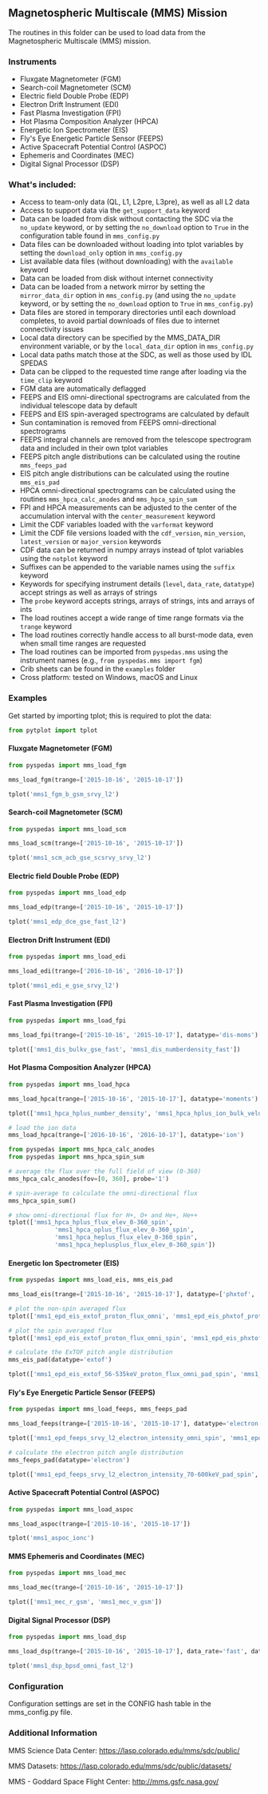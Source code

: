 
## Magnetospheric Multiscale (MMS) Mission
The routines in this folder can be used to load data from the Magnetospheric Multiscale (MMS) mission. 

### Instruments
- Fluxgate Magnetometer (FGM)
- Search-coil Magnetometer (SCM)
- Electric field Double Probe (EDP)
- Electron Drift Instrument (EDI)
- Fast Plasma Investigation (FPI)
- Hot Plasma Composition Analyzer (HPCA)
- Energetic Ion Spectrometer (EIS)
- Fly's Eye Energetic Particle Sensor (FEEPS)
- Active Spacecraft Potential Control (ASPOC)
- Ephemeris and Coordinates (MEC)
- Digital Signal Processor (DSP)

### What's included:
- Access to team-only data (QL, L1, L2pre, L3pre), as well as all L2 data
- Access to support data via the `get_support_data` keyword
- Data can be loaded from disk without contacting the SDC via the `no_update` keyword, or by setting the `no_download` option to `True` in the configuration table found in `mms_config.py`
- Data files can be downloaded without loading into tplot variables by setting the `download_only` option in `mms_config.py`
- List available data files (without downloading) with the `available` keyword
- Data can be loaded from disk without internet connectivity 
- Data can be loaded from a network mirror by setting the `mirror_data_dir` option in `mms_config.py` (and using the `no_update` keyword, or by setting the `no_download` option to `True` in `mms_config.py`)
- Data files are stored in temporary directories until each download completes, to avoid partial downloads of files due to internet connectivity issues
- Local data directory can be specified by the MMS_DATA_DIR environment variable, or by the `local_data_dir` option in `mms_config.py`
- Local data paths match those at the SDC, as well as those used by IDL SPEDAS
- Data can be clipped to the requested time range after loading via the `time_clip` keyword
- FGM data are automatically deflagged 
- FEEPS and EIS omni-directional spectrograms are calculated from the individual telescope data by default
- FEEPS and EIS spin-averaged spectrograms are calculated by default
- Sun contamination is removed from FEEPS omni-directional spectrograms
- FEEPS integral channels are removed from the telescope spectrogram data and included in their own tplot variables
- FEEPS pitch angle distributions can be calculated using the routine `mms_feeps_pad`
- EIS pitch angle distributions can be calculated using the routine `mms_eis_pad`
- HPCA omni-directional spectrograms can be calculated using the routines `mms_hpca_calc_anodes` and `mms_hpca_spin_sum`
- FPI and HPCA measurements can be adjusted to the center of the accumulation interval with the `center_measurement` keyword
- Limit the CDF variables loaded with the `varformat` keyword
- Limit the CDF file versions loaded with the `cdf_version`, `min_version`, `latest_version` or `major_version` keywords
- CDF data can be returned in numpy arrays instead of tplot variables using the `notplot` keyword
- Suffixes can be appended to the variable names using the `suffix` keyword
- Keywords for specifying instrument details (`level`, `data_rate`, `datatype`) accept strings as well as arrays of strings
- The `probe` keyword accepts strings, arrays of strings, ints and arrays of ints
- The load routines accept a wide range of time range formats via the `trange` keyword
- The load routines correctly handle access to all burst-mode data, even when small time ranges are requested
- The load routines can be imported from `pyspedas.mms` using the instrument names (e.g., `from pyspedas.mms import fgm`)
- Crib sheets can be found in the `examples` folder
- Cross platform: tested on Windows, macOS and Linux

### Examples
Get started by importing tplot; this is required to plot the data:

```python
from pytplot import tplot
```

#### Fluxgate Magnetometer (FGM)

```python
from pyspedas import mms_load_fgm

mms_load_fgm(trange=['2015-10-16', '2015-10-17'])

tplot('mms1_fgm_b_gsm_srvy_l2')
```

#### Search-coil Magnetometer (SCM)

```python
from pyspedas import mms_load_scm

mms_load_scm(trange=['2015-10-16', '2015-10-17'])

tplot('mms1_scm_acb_gse_scsrvy_srvy_l2')
```

#### Electric field Double Probe (EDP)

```python
from pyspedas import mms_load_edp

mms_load_edp(trange=['2015-10-16', '2015-10-17'])

tplot('mms1_edp_dce_gse_fast_l2')
```

#### Electron Drift Instrument (EDI)

```python
from pyspedas import mms_load_edi

mms_load_edi(trange=['2016-10-16', '2016-10-17'])

tplot('mms1_edi_e_gse_srvy_l2')
```

#### Fast Plasma Investigation (FPI)

```python
from pyspedas import mms_load_fpi

mms_load_fpi(trange=['2015-10-16', '2015-10-17'], datatype='dis-moms')

tplot(['mms1_dis_bulkv_gse_fast', 'mms1_dis_numberdensity_fast'])
```

#### Hot Plasma Composition Analyzer (HPCA)

```python
from pyspedas import mms_load_hpca

mms_load_hpca(trange=['2015-10-16', '2015-10-17'], datatype='moments')

tplot(['mms1_hpca_hplus_number_density', 'mms1_hpca_hplus_ion_bulk_velocity'])

# load the ion data
mms_load_hpca(trange=['2016-10-16', '2016-10-17'], datatype='ion')

from pyspedas import mms_hpca_calc_anodes
from pyspedas import mms_hpca_spin_sum

# average the flux over the full field of view (0-360)
mms_hpca_calc_anodes(fov=[0, 360], probe='1')

# spin-average to calculate the omni-directional flux
mms_hpca_spin_sum()

# show omni-directional flux for H+, O+ and He+, He++
tplot(['mms1_hpca_hplus_flux_elev_0-360_spin', 
             'mms1_hpca_oplus_flux_elev_0-360_spin', 
             'mms1_hpca_heplus_flux_elev_0-360_spin', 
             'mms1_hpca_heplusplus_flux_elev_0-360_spin'])
```

#### Energetic Ion Spectrometer (EIS)

```python
from pyspedas import mms_load_eis, mms_eis_pad

mms_load_eis(trange=['2015-10-16', '2015-10-17'], datatype=['phxtof', 'extof'])

# plot the non-spin averaged flux
tplot(['mms1_epd_eis_extof_proton_flux_omni', 'mms1_epd_eis_phxtof_proton_flux_omni'])

# plot the spin averaged flux
tplot(['mms1_epd_eis_extof_proton_flux_omni_spin', 'mms1_epd_eis_phxtof_proton_flux_omni_spin'])

# calculate the ExTOF pitch angle distribution
mms_eis_pad(datatype='extof')

tplot(['mms1_epd_eis_extof_56-535keV_proton_flux_omni_pad_spin', 'mms1_epd_eis_extof_56-535keV_proton_flux_omni_pad'])
```

#### Fly's Eye Energetic Particle Sensor (FEEPS)

```python
from pyspedas import mms_load_feeps, mms_feeps_pad

mms_load_feeps(trange=['2015-10-16', '2015-10-17'], datatype='electron')

tplot(['mms1_epd_feeps_srvy_l2_electron_intensity_omni_spin', 'mms1_epd_feeps_srvy_l2_electron_intensity_omni'])

# calculate the electron pitch angle distribution
mms_feeps_pad(datatype='electron')

tplot(['mms1_epd_feeps_srvy_l2_electron_intensity_70-600keV_pad_spin', 'mms1_epd_feeps_srvy_l2_electron_intensity_70-600keV_pad'])
```

#### Active Spacecraft Potential Control (ASPOC)

```python
from pyspedas import mms_load_aspoc

mms_load_aspoc(trange=['2015-10-16', '2015-10-17'])

tplot('mms1_aspoc_ionc')
```

#### MMS Ephemeris and Coordinates (MEC)

```python
from pyspedas import mms_load_mec

mms_load_mec(trange=['2015-10-16', '2015-10-17'])

tplot(['mms1_mec_r_gsm', 'mms1_mec_v_gsm'])
```

#### Digital Signal Processor (DSP)

```python
from pyspedas import mms_load_dsp

mms_load_dsp(trange=['2015-10-16', '2015-10-17'], data_rate='fast', datatype='bpsd')

tplot('mms1_dsp_bpsd_omni_fast_l2')
```


### Configuration
Configuration settings are set in the CONFIG hash table in the mms_config.py file. 


### Additional Information

MMS Science Data Center: https://lasp.colorado.edu/mms/sdc/public/

MMS Datasets: https://lasp.colorado.edu/mms/sdc/public/datasets/

MMS - Goddard Space Flight Center: http://mms.gsfc.nasa.gov/

